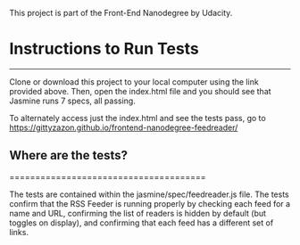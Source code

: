 This project is part of the Front-End Nanodegree by Udacity.

# Instructions to Run Tests
-------------------------------------

Clone or download this project to your local computer using the link provided above. Then, open the index.html file and you should see that Jasmine runs 7 specs, all passing.

To alternately access just the index.html and see the tests pass, go to https://gittyzazon.github.io/frontend-nanodegree-feedreader/

## Where are the tests?
======================================

The tests are contained within the jasmine/spec/feedreader.js file. The tests confirm that the RSS Feeder is running properly by checking each feed for a name and URL, confirming the list of readers is hidden by default (but toggles on display), and confirming that each feed has a different set of links.